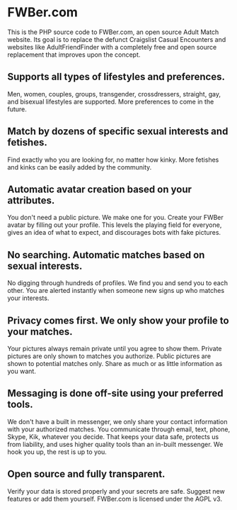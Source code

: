 # FWBer.com

This is the PHP source code to FWBer.com, an open source Adult Match website.  Its goal is to replace the defunct Craigslist Casual Encounters and websites like AdultFriendFinder with a completely free and open source replacement that improves upon the concept.


## Supports all types of lifestyles and preferences.

Men, women, couples, groups, transgender, crossdressers, straight, gay, and bisexual lifestyles are supported.  More preferences to come in the future.

## Match by dozens of specific sexual interests and fetishes.

Find exactly who you are looking for, no matter how kinky.  More fetishes and kinks can be easily added by the community.

## Automatic avatar creation based on your attributes.

You don't need a public picture.  We make one for you.  Create your FWBer avatar by filling out your profile.  This levels the playing field for everyone, gives an idea of what to expect, and discourages bots with fake pictures.

## No searching. Automatic matches based on sexual interests.

No digging through hundreds of profiles. We find you and send you to each other.  You are alerted instantly when someone new signs up who matches your interests.

## Privacy comes first. We only show your profile to your matches.

Your pictures always remain private until you agree to show them.  Private pictures are only shown to matches you authorize.  Public pictures are shown to potential matches only.  Share as much or as little information as you want.

## Messaging is done off-site using your preferred tools.

We don't have a built in messenger, we only share your contact information with your authorized matches.  You communicate through email, text, phone, Skype, Kik, whatever you decide.  That keeps your data safe, protects us from liability, and uses higher quality tools than an in-built messenger.  We hook you up, the rest is up to you.

## Open source and fully transparent.

Verify your data is stored properly and your secrets are safe.  Suggest new features or add them yourself.  FWBer.com is licensed under the AGPL v3.
